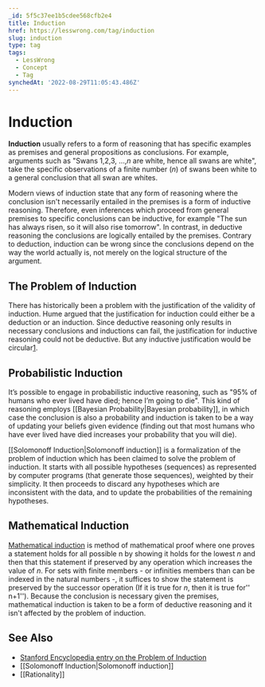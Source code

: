 ```yaml
---
_id: 5f5c37ee1b5cdee568cfb2e4
title: Induction
href: https://lesswrong.com/tag/induction
slug: induction
type: tag
tags:
  - LessWrong
  - Concept
  - Tag
synchedAt: '2022-08-29T11:05:43.486Z'
---
```

# Induction

**Induction** usually refers to a form of reasoning that has specific examples as premises and general propositions as conclusions. For example, arguments such as "Swans 1,2,3, …,_n_ are white, hence all swans are white", take the specific observations of a finite number (_n_) of swans been white to a general conclusion that all swan are whites.

Modern views of induction state that any form of reasoning where the conclusion isn't necessarily entailed in the premises is a form of inductive reasoning. Therefore, even inferences which proceed from general premises to specific conclusions can be inductive, for example "The sun has always risen, so it will also rise tomorrow". In contrast, in deductive reasoning the conclusions are logically entailed by the premises. Contrary to deduction, induction can be wrong since the conclusions depend on the way the world actually is, not merely on the logical structure of the argument.

## The Problem of Induction

There has historically been a problem with the justification of the validity of induction. Hume argued that the justification for induction could either be a deduction or an induction. Since deductive reasoning only results in necessary conclusions and inductions can fail, the justification for inductive reasoning could not be deductive. But any inductive justification would be circular[1](http://plato.stanford.edu/entries/induction-problem/#CanIndJus).

## Probabilistic Induction

It’s possible to engage in probabilistic inductive reasoning, such as "95% of humans who ever lived have died; hence I’m going to die". This kind of reasoning employs [[Bayesian Probability|Bayesian probability]], in which case the conclusion is also a probability and induction is taken to be a way of updating your beliefs given evidence (finding out that most humans who have ever lived have died increases your probability that you will die).

[[Solomonoff Induction|Solomonoff induction]] is a formalization of the problem of induction which has been claimed to solve the problem of induction. It starts with all possible hypotheses (sequences) as represented by computer programs (that generate those sequences), weighted by their simplicity. It then proceeds to discard any hypotheses which are inconsistent with the data, and to update the probabilities of the remaining hypotheses.

## Mathematical Induction

[Mathematical induction](https://en.wikipedia.org/wiki/Mathematical_induction) is method of mathematical proof where one proves a statement holds for all possible n by showing it holds for the lowest _n_ and then that this statement if preserved by any operation which increases the value of _n_. For sets with finite members - or infinities members than can be indexed in the natural numbers -, it suffices to show the statement is preserved by the successor operation (If it is true for _n_, then it is true for'' n+1''). Because the conclusion is necessary given the premises, mathematical induction is taken to be a form of deductive reasoning and it isn't affected by the problem of induction.

## See Also

- [Stanford Encyclopedia entry on the Problem of Induction](http://plato.stanford.edu/entries/induction-problem/)
- [[Solomonoff Induction|Solomonoff induction]]
- [[Rationality]]